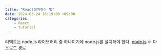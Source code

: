 ```yaml
---
title: "React설치하는 법"
date: 2024-03-24 18:19:00 +09:00
categories: 
    - React
    - tutorial
---
```


 리액트는 node.js 라이브러리 중 하나이기에 node.js를 설치해야 한다. [node.js](https://nodejs.org/en/download) <- 다운로드 경로  

  
  
 
 
 



